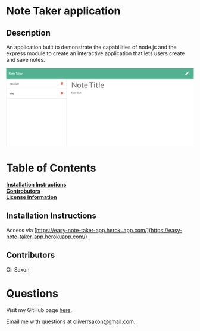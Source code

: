 # Note Taker application

## Description

An application built to demonstrate the capabilities of node.js and the express module to create an interactive application that lets users create and save notes.

<img src="./Assets/main.png">
  
# Table of Contents

  **[Installation Instructions](#intallation-instructions)**<br>
  **[Controbutors](#contributors)**<br>
  **[License Information](#license)**<br>
  
## Installation Instructions
Access via [https://easy-note-taker-app.herokuapp.com/](https://easy-note-taker-app.herokuapp.com/)

  
## Contributors
Oli Saxon

  
# Questions

Visit my GitHub page [here](https://github.com/osaxon).

Email me with questions at [oliverrsaxon@gmail.com](oliverrsaxon@gmail.com).


